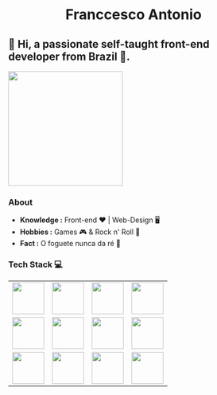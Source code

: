 <h1 align="center">Franccesco Antonio</h1>

<h2>👋 Hi, a passionate self-taught front-end developer from Brazil 🚀.</h2>

<img align="center" src="https://media.giphy.com/media/M9gbBd9nbDrOTu1Mqx/giphy.gif" width="230">

### About

-  **Knowledge :** Front-end :heart: | Web-Design 🖥   
-  **Hobbies :** Games 🎮 & Rock n' Roll 🤘
-  **Fact :** O foguete nunca da ré 🚀

### Tech Stack :computer:

<table align="center">
  <tbody>
    <tr valign="top">
      <td width="25%" align="center">
        <img height="64px" src="https://cdn.svgporn.com/logos/html-5.svg" />
      </td>
      <td width="25%" align="center">
        <img height="64px" src="https://cdn.svgporn.com/logos/css-3.svg" />
      </td>
      <td width="25%" align="center">
        <img height="64px" src="https://cdn.svgporn.com/logos/javascript.svg" />
      </td>
      <td width="25%" align="center">
        <img height="64px" src="https://cdn.svgporn.com/logos/sass.svg" />
      </td>
    </tr>
    <tr valign="top">
      <td width="25%" align="center">
        <img height="64px" src="https://cdn.svgporn.com/logos/typescript-icon.svg" />
      </td>
      <td width="25%" align="center">
        <img height="64px" src="https://cdn.svgporn.com/logos/react.svg" />
      </td>
      <td width="25%" align="center">
        <img height="64px" src="https://cdn.svgporn.com/logos/sass.svg" />
      </td>
      <td width="25%" align="center">
        <img height="64px" src="https://cdn.svgporn.com/logos/terminal.svg" />
      </td>
    </tr>
    <tr valign="top">
      <td width="25%" align="center">
        <img height="64px" src="https://cdn.svgporn.com/logos/visual-studio-code.svg" />
      </td>
      <td width="25%" align="center">
        <img height="64px" src="https://cdn.svgporn.com/logos/figma.svg" />
      </td>
      <td width="25%" align="center">
        <img height="64px" src="https://cdn.svgporn.com/logos/git-icon.svg" />
      </td>
      <td width="25%" align="center">
        <img height="64px" src="https://cdn.svgporn.com/logos/laravel.svg" />
      </td>
    </tr>
  </tbody>
</table>

